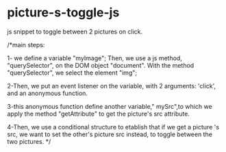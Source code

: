 # picture-s-toggle-js
js snippet to toggle between 2 pictures on click.

/*main steps: 

1- we define a variable "myImage"; Then, we use a js method, "querySelector", 
on the DOM object "document". 
With the method "querySelector", we select the element "img"; 

2-Then, we put an event listener on the variable, with 2 arguments: 'click',
 and an anonymous function.

 3-this anonymous function define  another variable," mySrc",to which 
 we apply the method "getAttribute" to get the picture's src attribute.

 4-Then, we use a conditional structure to etablish that if we get a picture 's src, 
 we want to set the other's picture src instead, to toggle between the two pictures. 
 */
